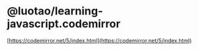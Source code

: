 # @luotao/learning-javascript.codemirror

[https://codemirror.net/5/index.html](https://codemirror.net/5/index.html)
